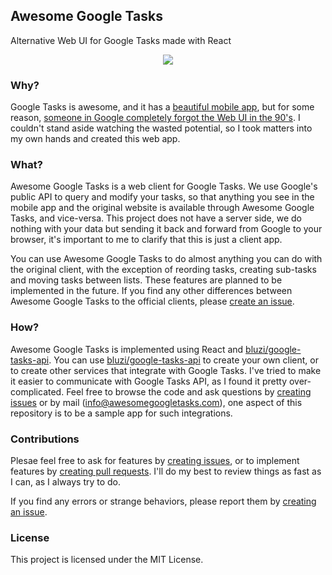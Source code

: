 ## Awesome Google Tasks
Alternative Web UI for Google Tasks made with React

<div align="center">
  <img src="https://image.ibb.co/czS7V8/Screen_Shot_2018_06_08_at_9_45_15_AM.png" />
</div>

### Why?
Google Tasks is awesome, and it has a [beautiful mobile app](https://play.google.com/store/apps/details?id=com.google.android.apps.tasks&hl=en), but for some reason, [someone in Google completely forgot the Web UI in the 90's](https://mail.google.com/tasks/canvas).
I couldn't stand aside watching the wasted potential, so I took matters into my own hands and created this web app.

### What?
Awesome Google Tasks is a web client for Google Tasks. We use Google's public API to query and modify your tasks, so that anything you see in the mobile app and the original website is available through Awesome Google Tasks, and vice-versa.
This project does not have a server side, we do nothing with your data but sending it back and forward from Google to your browser, it's important to me to clarify that this is just a client app.

You can use Awesome Google Tasks to do almost anything you can do with the original client, with the exception of reording tasks, creating sub-tasks and moving tasks between lists.
These features are planned to be implemented in the future. 
If you find any other differences between Awesome Google Tasks to the official clients, please [create an issue](https://github.com/bluzi/awesome-google-tasks/issues).

### How?
Awesome Google Tasks is implemented using React and [bluzi/google-tasks-api](https://github.com/bluzi/google-tasks-api).
You can use [bluzi/google-tasks-api](https://github.com/bluzi/google-tasks-api) to create your own client, or to create other services that integrate with Google Tasks.
I've tried to make it easier to communicate with Google Tasks API, as I found it pretty over-complicated.
Feel free to browse the code and ask questions by [creating issues](https://github.com/bluzi/awesome-google-tasks/issues) or by mail (info@awesomegoogletasks.com), one aspect of this repository is to be a sample app for such integrations. 

### Contributions
Plesae feel free to ask for features by [creating issues](https://github.com/bluzi/awesome-google-tasks/issues), or to implement features by [creating pull requests](https://github.com/bluzi/awesome-google-tasks/pulls).
I'll do my best to review things as fast as I can, as I always try to do.

If you find any errors or strange behaviors, please report them by [creating an issue](https://github.com/bluzi/awesome-google-tasks/issues).

### License
This project is licensed under the MIT License.
